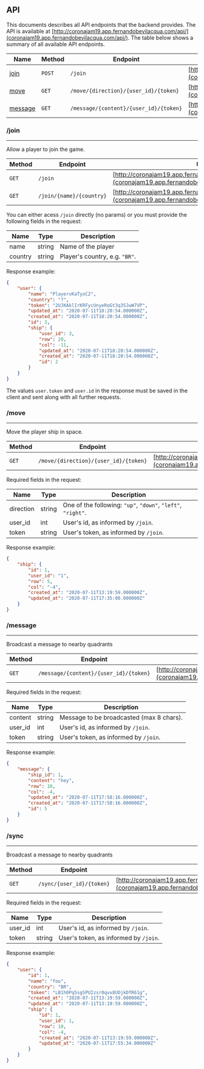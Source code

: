 ## API

This documents describes all API endpoints that the backend provides. The API is available at [http://coronajam19.app.fernandobevilacqua.com/api/](coronajam19.app.fernandobevilacqua.com/api/). The table below shows a summary of all available API endpoints.


| Name                 | Method | Endpoint | URL |
|----------------------|--------|----------|-----|
| [join](#join)        | `POST` | `/join`  | [http://coronajam19.app.fernandobevilacqua.com/api/join](coronajam19.app.fernandobevilacqua.com/api/join) |
| [move](#move)        | `GET`  | `/move/{direction}/{user_id}/{token}`  | [http://coronajam19.app.fernandobevilacqua.com/api/move/up/1/abc](coronajam19.app.fernandobevilacqua.com/api/move/up/1/abc) |
| [message](#message)  | `GET`  | `/message/{content}/{user_id}/{token}`  | [http://coronajam19.app.fernandobevilacqua.com/api/message/hi/1/abc](coronajam19.app.fernandobevilacqua.com/api/api/message/hi/1/abc) |

### /join
______

Allow a player to join the game.

| Method | Endpoint | URL |
|--------|----------|-----|
| `GET` | `/join` | [http://coronajam19.app.fernandobevilacqua.com/api/join](coronajam19.app.fernandobevilacqua.com/api/join) |
| `GET` | `/join/{name}/{country}` | [http://coronajam19.app.fernandobevilacqua.com/api/join](coronajam19.app.fernandobevilacqua.com/api/join/Testg/BR) |

You can either acess `/join` directly (no params) or you must provide the following fields in the request:

| Name     | Type   | Description        |
|----------|--------|--------------------|
| name     | string | Name of the player |
| country  | string | Player's country, e.g. `"BR"`. |

Response example:

```json
{
    "user": {
        "name": "PlayervKaTyoC2",
        "country": "?",
        "token": "2UJKAklIrKRFycUnyeRoGt3q35JwW7VP",
        "updated_at": "2020-07-11T18:20:54.000000Z",
        "created_at": "2020-07-11T18:20:54.000000Z",
        "id": 3,
        "ship": {
            "user_id": 3,
            "row": 20,
            "col": -11,
            "updated_at": "2020-07-11T18:20:54.000000Z",
            "created_at": "2020-07-11T18:20:54.000000Z",
            "id": 2
        }
    }
}
```

The values `user.token` and `user.id` in the response must be saved in the client and sent along with all further requests.

### /move
______

Move the player ship in space.

| Method | Endpoint | URL |
|--------|----------|-----|
| `GET`  | `/move/{direction}/{user_id}/{token}`  | [http://coronajam19.app.fernandobevilacqua.com/api/move/up/1/abc](coronajam19.app.fernandobevilacqua.com/api/move/up/1/abc) |

Required fields in the request:

| Name      | Type   | Description        |
|-----------|--------|--------------------|
| direction | string | One of the following: `"up"`, `"down"`, `"left"`, `"right"`. |
| user_id   | int    | User's id, as informed by `/join`.|
| token     | string | User's token, as informed by `/join`. |

Response example:

```json
{
    "ship": {
        "id": 1,
        "user_id": "1",
        "row": 5,
        "col": "-4",
        "created_at": "2020-07-11T13:19:59.000000Z",
        "updated_at": "2020-07-11T17:35:08.000000Z"
    }
}
```


### /message
______

Broadcast a message to nearby quadrants

| Method | Endpoint | URL |
|--------|----------|-----|
| `GET`  | `/message/{content}/{user_id}/{token}`  | [http://coronajam19.app.fernandobevilacqua.com/api/message/hej/1/abc](coronajam19.app.fernandobevilacqua.com/api/message/hej/1/abc) |

Required fields in the request:

| Name      | Type   | Description        |
|-----------|--------|--------------------|
| content   | string | Message to be broadcasted (max 8 chars). |
| user_id   | int    | User's id, as informed by `/join`.|
| token     | string | User's token, as informed by `/join`. |

Response example:

```json
{
    "message": {
        "ship_id": 1,
        "content": "hey",
        "row": 10,
        "col": -4,
        "updated_at": "2020-07-11T17:58:16.000000Z",
        "created_at": "2020-07-11T17:58:16.000000Z",
        "id": 5
    }
}
```

### /sync
______

Broadcast a message to nearby quadrants

| Method | Endpoint | URL |
|--------|----------|-----|
| `GET`  | `/sync/{user_id}/{token}`  | [http://coronajam19.app.fernandobevilacqua.com/api/sync/1/abc](coronajam19.app.fernandobevilacqua.com/api/sync/1/abc) |

Required fields in the request:

| Name      | Type   | Description        |
|-----------|--------|--------------------|
| user_id   | int    | User's id, as informed by `/join`.|
| token     | string | User's token, as informed by `/join`. |

Response example:

```json
{
    "user": {
        "id": 1,
        "name": "foo",
        "country": "BR",
        "token": "LB1h0Pq5sgSPUIzsr0qvx8UOjkDfR61g",
        "created_at": "2020-07-11T13:19:59.000000Z",
        "updated_at": "2020-07-11T13:19:59.000000Z",
        "ship": {
            "id": 1,
            "user_id": 1,
            "row": 10,
            "col": -4,
            "created_at": "2020-07-11T13:19:59.000000Z",
            "updated_at": "2020-07-11T17:55:34.000000Z"
        }
    }
}
```
